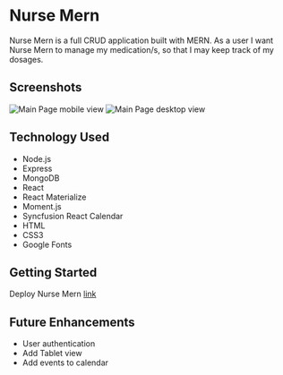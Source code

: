 # Nurse Mern
Nurse Mern is a full CRUD application built with MERN. 
As a user I want Nurse Mern to manage my medication/s, 
so that I may keep track of my dosages.

## Screenshots
![Main Page mobile view](https://i.imgur.com/rQ3M6Ka.png)
![Main Page desktop view](https://i.imgur.com/uDpmPDc.png)

## Technology Used
* Node.js
* Express
* MongoDB
* React
* React Materialize
* Moment.js
* Syncfusion React Calendar
* HTML
* CSS3
* Google Fonts


## Getting Started
Deploy Nurse Mern [link](https://jolly-jackson-b9afe1.netlify.app/)

## Future Enhancements
* User authentication
* Add Tablet view
* Add events to calendar